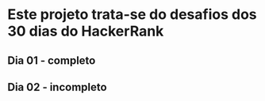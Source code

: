 # Este projeto trata-se do desafios dos 30 dias do HackerRank

## Dia 01 - completo
## Dia 02 - incompleto